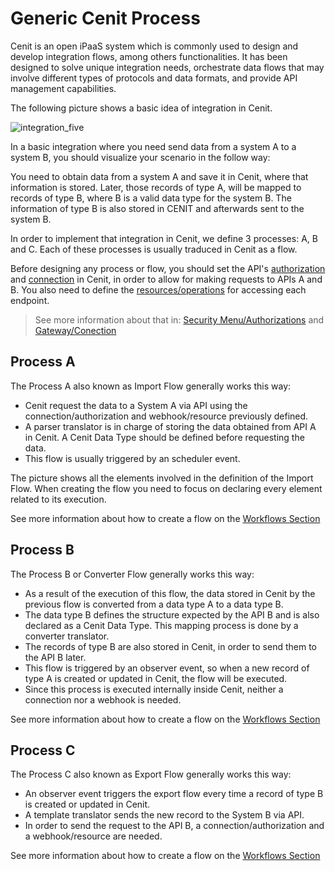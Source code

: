 # Generic Cenit Process

Cenit is an open iPaaS system which is commonly used to design and develop integration flows, among others functionalities. It has been designed to solve unique integration needs, orchestrate data flows that may involve different types of protocols and data formats, and provide API management capabilities.

The following picture shows a basic idea of integration in Cenit.

![integration_five](https://user-images.githubusercontent.com/30662690/64360139-d03ba980-cfd7-11e9-9ddd-3ad6c7af744f.jpg)

In a basic integration where you need send data from a system A to a system B, you should visualize your scenario in the follow way:

You need to obtain data from a system A and save it in Cenit, where that information is stored. Later, those records of type A, will be mapped to records of type B, where B is a valid data type for the system B. The information of type B is also stored in CENIT and afterwards sent to the system B.

In order to implement that integration in Cenit, we define 3 processes: A, B and C. Each of these processes is usually traduced in Cenit as a flow.

Before designing any process or flow, you should set the API's [authorization](security/authorization.md) and [connection](gateway/connection.md) in Cenit, in order to  allow for making requests to APIs A and B. You also  need to define the [resources/operations](gateway/resources.md)  for accessing each endpoint. 

> See more information about that in: [Security Menu/Authorizations](security/authorization.md) and [Gateway/Conection](gateway/connection.md)

## Process A

The Process A also known as Import Flow generally works this way: 

- Cenit request the data to a System A via API using the connection/authorization and webhook/resource previously defined.
- A parser translator is in charge of storing the data obtained from API A in Cenit. A Cenit Data Type should be defined before requesting the data.
- This flow is usually triggered by an scheduler event.

The picture shows all the elements involved in the definition of the Import Flow. When creating the flow you need to focus on declaring every element related to its execution.  

See more information about how to create a flow on the [Workflows Section](workflows/workflows.md)

## Process B

The Process B or Converter Flow generally works this way:

- As a result of the execution of this flow, the data stored in Cenit by the previous flow is converted from a data type A to a data type B.
- The data type B defines the structure expected by the API B and is also declared as a Cenit Data Type. This mapping process is done by a converter translator.
- The records of type B are also stored in Cenit, in order to send them to the API B later.
- This flow is triggered by an observer event, so when a new record of type A is created or updated in Cenit, the flow will be executed.
- Since this process is executed internally inside Cenit, neither a connection nor a webhook is needed.

See more information about how to create a flow on the [Workflows Section](workflows/workflows.md)

## Process C

The Process C also known as Export Flow generally works this way: 

- An observer event triggers the export flow every time a record of type B is created or updated in Cenit.
- A template translator sends the new record to the System B via API.
- In order to send the request to the API B, a connection/authorization and a webhook/resource are needed.

See more information about how to create a flow on the [Workflows Section](workflows/workflows.md)
